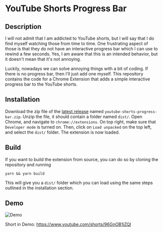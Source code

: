 # YouTube Shorts Progress Bar

## Description
I will not admit that I am addicted to YouTube shorts, but I will say that I do find myself watching those from time to time. One frustrating aspect of those is that they do not have an interactive progress bar which I can use to rewind a few seconds. Yes, I am aware that this is an intended behavior, but it doesn't mean that it's not annoying.

Luckily, nowadays we can solve annoying things with a bit of coding. If there is no progress bar, then I'll just add one myself. This repository contains the code for a Chrome Extension that adds a simple interactive progress bar to the YouTube shorts.

## Installation
Download the zip file of the [latest release](https://github.com/jx3yang/youtube-shorts-progress-bar/releases/tag/v1.0.0) named `youtube-shorts-progress-bar.zip`. Unzip the file, it should contain a folder named `dist/`. Open Chrome, and navigate to `chrome://extensions`. On top right, make sure that `Developer mode` is turned on. Then, click on `Load unpacked` on the top left, and select the `dist/` folder. The extension is now loaded.

## Build
If you want to build the extension from source, you can do so by cloning the repository and running
```
yarn && yarn build
```
This will give you a `dist/` folder which you can load using the same steps outlined in the installation section.

## Demo
![Demo](./static/demo.gif)

Short in Demo: https://www.youtube.com/shorts/96GnOB1iZQI
